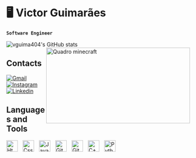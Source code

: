 # 🖥️ Victor Guimarães
**`Software Engineer`**
 

![vguima404's GitHub stats](https://github-readme-stats.vercel.app/api?username=vguima404&show_icons=true&theme=tokyonight)
<img align="right" alt="Quadro minecraft" width="379px" height="200px" style="padding-right:20px;" src="https://i.pinimg.com/736x/11/d1/8e/11d18ef0e2a8e269dc5b507bdc6a48b0.jpg"/>

## Contacts
[![Gmail](https://img.shields.io/badge/Gmail-D14836?style=for-the-badge&logo=gmail&logoColor=white)](mailto:victorribeiro4004@gmail.com)
[![Instagram](https://img.shields.io/badge/Instagram-E4405F?style=for-the-badge&logo=instagram&logoColor=white)](https://www.instagram.com/victor_ribeiro404)
[![Linkedin](https://img.shields.io/badge/LinkedIn-0077B5?style=for-the-badge&logo=linkedin&logoColor=white)](https://www.linkedin.com/in/victor-guimarães-942136322/)

## Languages and Tools
<img align="left" alt="Html" width="30px" style="padding-right:10px;" src="https://cdn.jsdelivr.net/gh/devicons/devicon@latest/icons/html5/html5-original.svg" />
<img align="left" alt="Css" width="30px" style="padding-right:10px;" src="https://cdn.jsdelivr.net/gh/devicons/devicon@latest/icons/css3/css3-original.svg" />
<img align="left" alt="JavaScript" width="30px" style="padding-right:10px;" src="https://cdn.jsdelivr.net/gh/devicons/devicon/icons/javascript/javascript-original.svg"/>
<img align="left" alt="Git" width="30px" style="padding-right:10px;" src="https://cdn.jsdelivr.net/gh/devicons/devicon/icons/git/git-original.svg" />
<img align="left" alt="GitHub" width="30px" style="padding-right:10px;" src="https://cdn.jsdelivr.net/gh/devicons/devicon@latest/icons/github/github-original.svg" />
<img align="left" alt="C++" width="30px" style="padding-right:10px;" src="https://cdn.jsdelivr.net/gh/devicons/devicon@latest/icons/cplusplus/cplusplus-original.svg" />
<img align="left" alt="Python" width="30px" style="padding-right:10px;" src="https://cdn.jsdelivr.net/gh/devicons/devicon/icons/python/python-original.svg"/>

</div><br/>

